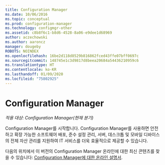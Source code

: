 ```yaml
---
title: Configuration Manager
ms.date: 10/06/2016
ms.topic: conceptual
ms.prod: configuration-manager
ms.technology: configmgr-other
ms.assetid: c8b8f6c1-b8d6-4528-8a06-e9dee1d68969
author: aczechowski
ms.author: aaroncz
manager: dougeby
ROBOTS: NOINDEX
ms.openlocfilehash: 16be2d118d8529b816862fced43ffe07bff0697c
ms.sourcegitcommit: 148745e1c3d9817d8beea20684a54436210959c6
ms.translationtype: HT
ms.contentlocale: ko-KR
ms.lasthandoff: 01/09/2020
ms.locfileid: "75802925"
---
```

# <a name="configuration-manager"></a>Configuration Manager

*적용 대상: Configuration Manager(현재 분기)*

Configuration Manager를 시작합니다. Configuration Manager를 사용하면 안전하고 확장 가능한 소프트웨어 배포, 준수 설정 관리, 서버, 데스크톱 및 모바일 디바이스의 전체 자산 관리를 지원하여 IT 서비스를 더욱 효율적으로 제공할 수 있습니다.  

다음의 위치에서 이 버전의 Configuration Manager 온라인에 대한 최신 콘텐츠를 찾을 수 있습니다: [Configuration Manager에 대한 온라인 설명서](https://docs.microsoft.com/configmgr).

